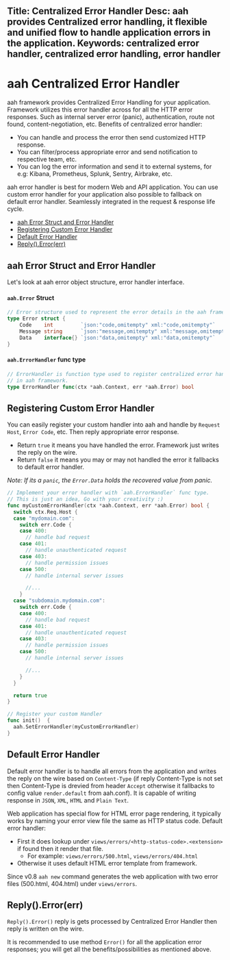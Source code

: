 Title: Centralized Error Handler
Desc: aah provides Centralized error handling, it flexible and unified flow to handle application errors in the application.
Keywords: centralized error handler, centralized error handling, error handler
---
# aah Centralized Error Handler

aah framework provides Centralized Error Handling for your application. Framework utilizes this error handler across for all the HTTP error responses. Such as internal server error (panic), authentication, route not found, content-negotiation, etc. Benefits of centralized error handler:

  * You can handle and process the error then send customized HTTP response.
  * You can filter/process appropriate error and send notification to respective team, etc.
  * You can log the error information and send it to external systems, for e.g: Kibana, Prometheus, Splunk, Sentry, Airbrake, etc.


aah error handler is best for modern Web and API application. You can use custom error handler for your application also possible to fallback on default error handler. Seamlessly integrated in the request & response life cycle.

  * [aah Error Struct and Error Handler](#aah-error-struct-and-error-handler)
  * [Registering Custom Error Handler](#registering-custom-error-handler)
  * [Default Error Handler](#default-error-handler)
  * [Reply().Error(err)](#reply-error-err)

## aah Error Struct and Error Handler

Let's look at aah error object structure, error handler interface.

#### `aah.Error` Struct
```go
// Error structure used to represent the error details in the aah framework.
type Error struct {
	Code    int         `json:"code,omitempty" xml:"code,omitempty"`
	Message string      `json:"message,omitempty" xml:"message,omitempty"`
	Data    interface{} `json:"data,omitempty" xml:"data,omitempty"`
}
```

#### `aah.ErrorHandler` func type
```go
// ErrorHandler is function type used to register centralized error handling
// in aah framework.
type ErrorHandler func(ctx *aah.Context, err *aah.Error) bool
```

## Registering Custom Error Handler

You can easily register your custom handler into aah and handle by `Request Host`, `Error Code`, etc. Then reply appropriate error response.

  * Return `true` it means you have handled the error. Framework just writes the reply on the wire.
  * Return `false` it means you may or may not handled the error it fallbacks to default error handler.

_Note: If its a `panic`, the `Error.Data` holds the recovered value from panic._

```go
// Implement your error handler with `aah.ErrorHandler` func type.
// This is just an idea, Go with your creativity :)
func myCustomErrorHandler(ctx *aah.Context, err *aah.Error) bool {
  switch ctx.Req.Host {
  case "mydomain.com":
    switch err.Code {
    case 400:
      // handle bad request
    case 401:
      // handle unauthenticated request
    case 403:
      // handle permission issues
    case 500:
      // handle internal server issues

      //...
    }
  case "subdomain.mydomain.com":
    switch err.Code {
    case 400:
      // handle bad request
    case 401:
      // handle unauthenticated request
    case 403:
      // handle permission issues
    case 500:
      // handle internal server issues

      //...
    }
  }

  return true
}

// Register your custom Handler
func init()  {
  aah.SetErrorHandler(myCustomErrorHandler)
}
```

## Default Error Handler

Default error handler is to handle all errors from the application and writes the reply on the wire based on `Content-Type` (if reply Content-Type is not set then Content-Type is drevied from header `Accept` otherwise it fallbacks to config value `render.default` from aah.conf). It is capable of writing response in `JSON`, `XML`, `HTML` and `Plain Text`.

Web application has special flow for HTML error page rendering, it typically works by naming your error view file the same as HTTP status code. Default error handler:

  * First it does lookup under `views/errors/<http-status-code>.<extension>` if found then it render that file.
      - For example: `views/errors/500.html`, `views/errors/404.html`
  * Otherwise it uses default HTML error template from framework.

<span class="badge lb-sm">Since v0.8</span> `aah new` command generates the web application with two error files (500.html, 404.html) under `views/errors`.

## Reply().Error(err)

`Reply().Error()` reply is gets processed by Centralized Error Handler then reply is written on the wire.

It is recommended to use method `Error()` for all the application error responses; you will get all the benefits/possibilities as mentioned above.
